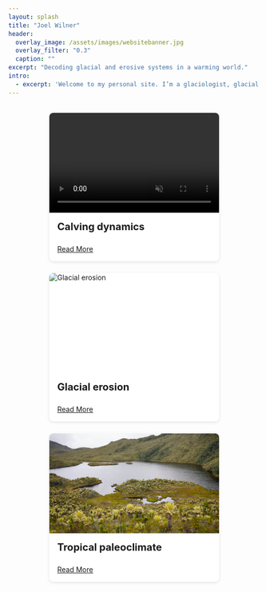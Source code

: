 ```yaml
---
layout: splash
title: "Joel Wilner"
header:
  overlay_image: /assets/images/websitebanner.jpg
  overlay_filter: "0.3"
  caption: ""
excerpt: "Decoding glacial and erosive systems in a warming world."
intro:
  - excerpt: 'Welcome to my personal site. I’m a glaciologist, glacial geologist, and adventurer.'
---
```


<style>
.feature-row-custom {
  display: flex;
  gap: 1.5rem;
  flex-wrap: wrap;
  justify-content: center;
  margin-top: 2rem;
}

.feature-card {
  flex: 1 1 300px;
  max-width: 340px;
  display: flex;
  flex-direction: column;
  justify-content: space-between;
  border-radius: 8px;
  box-shadow: 0 2px 6px rgba(0,0,0,0.1);
  overflow: hidden;
  background: white;
}

.feature-card .teaser {
  height: 200px;
  overflow: hidden;
}

.feature-card img,
.feature-card video {
  width: 100%;
  height: 100%;
  object-fit: cover;
}

.feature-card .content {
  padding: 1rem;
  flex-grow: 1;
  display: flex;
  flex-direction: column;
  justify-content: space-between;
}

.feature-card h2 {
  font-size: 1.25rem;
  margin: 0 0 0.5rem 0;
}

.feature-card a {
  margin-top: 1rem;
}
</style>

<div class="feature-row-custom">

  <!-- Video Card -->
  <div class="feature-card">
    <div class="teaser">
      <video autoplay muted loop playsinline>
        <source src="/assets/videos/Russell_Timelapse_trimmed.mp4" type="video/mp4">
        Your browser does not support the video tag.
      </video>
    </div>
    <div class="content">
      <h2>Calving dynamics</h2>
      <a href="/aboutme/" class="btn btn--primary">Read More</a>
    </div>
  </div>

  <!-- Image Card 1 -->
  <div class="feature-card">
    <div class="teaser">
      <img src="/assets/images/RussellErosion.jpg" alt="Glacial erosion">
    </div>
    <div class="content">
      <h2>Glacial erosion</h2>
      <a href="/research/" class="btn btn--primary">Read More</a>
    </div>
  </div>

  <!-- Image Card 2 -->
  <div class="feature-card">
    <div class="teaser">
      <img src="/assets/images/Frontino.png" alt="Tropical paleoclimate">
    </div>
    <div class="content">
      <h2>Tropical paleoclimate</h2>
      <a href="/peakbagging/" class="btn btn--primary">Read More</a>
    </div>
  </div>

</div>

